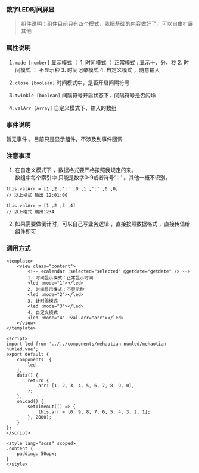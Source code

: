 ### 数字LED时间屏显

> 组件说明：组件目前只有四个模式，我把基础的内容做好了，可以自由扩展其他

### 属性说明

1. `mode [number]` 显示模式 ： 1. 时间模式 ： 正常模式 : 显示十、分、秒 2. 时间模式 ： 不显示秒 3. 时间记录模式 4. 自定义模式 ，随意输入
 
2. `close [boolean]` 时间模式中，是否开启间隔符号
 
3. `twinkle [boolean]` 间隔符号开启状态下，间隔符号是否闪烁
 
4. `valArr [Array]` 自定义模式下，输入的数组

### 事件说明

暂无事件 ，目前只是显示组件，不涉及到事件回调


### 注意事项
1. 在自定义模式下 ，数据格式要严格按照我规定的来。  
数组中每个索引中 只能是数字0-9或者符号‘：’ 。其他一概不识别。 

```javascipt
this.valArr = [1 ,2 ,':' ,0 ,1 ,':' ,0 ,0]
// 以上格式 输出 12:01:00 

this.valArr = [1 ,2 ,3 ,4]
// 以上格式 输出1234

```

2. 如果需要做倒计时，可以自己写业务逻辑 ，直接按照数据格式 ，直接传值给组件即可



### 调用方式

```javascipt
<template>
	<view class="content">
		<!-- <calendar :selected="selected" @getdate="getdate" /> -->
		1. 时间显示模式：正常显示时间
		<led :mode="1"></led>
		2. 时间显示模式：不显示秒
		<led :mode="2"></led>
		3. 计时器模式
		<led :mode="3"></led>
		4. 自定义模式
		<led :mode="4" :val-arr="arr"></led>
	</view>
</template>

<script>
import led from '../../components/mehaotian-numled/mehaotian-numled.vue';
export default {
	components: {
		led
	},
	data() {
		return {
			arr: [1, 2, 3, 4, 5, 6, 7, 8, 9, 0],
		};
	},
	onLoad() {
		setTimeout(() => {
			this.arr = [0, 9, 8, 7, 6, 5, 4, 3, 2, 1];
		}, 2000);
	}
};
</script>

<style lang="scss" scoped>
.content {
	padding: 50upx;
}
</style>

```